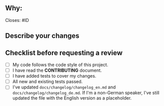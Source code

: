 ## Why:

Closes: #ID

## Describe your changes

## Checklist before requesting a review
- [ ] My code follows the code style of this project.
- [ ] I have read the **CONTRIBUTING** document.
- [ ] I have added tests to cover my changes.
- [ ] All new and existing tests passed.
- [ ] I've updated `docs/changelog/changelog_en.md` and `docs/changelog/changelog_de.md`. If I'm a non-German speaker, I've still updated the file with the English version as a placeholder.
